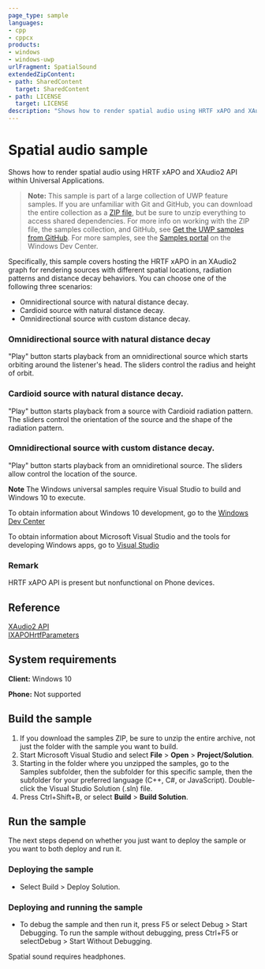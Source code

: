 ```yaml
---
page_type: sample
languages:
- cpp
- cppcx
products:
- windows
- windows-uwp
urlFragment: SpatialSound
extendedZipContent:
- path: SharedContent
  target: SharedContent
- path: LICENSE
  target: LICENSE
description: "Shows how to render spatial audio using HRTF xAPO and XAudio2 API within Universal Applications."
---
```


<!---
  category: AudioVideoAndCamera 
  samplefwlink: http://go.microsoft.com/fwlink/p/?LinkId=620607
--->

# Spatial audio sample

Shows how to render spatial audio using HRTF xAPO and XAudio2 API within Universal Applications.

> **Note:** This sample is part of a large collection of UWP feature samples. 
> If you are unfamiliar with Git and GitHub, you can download the entire collection as a 
> [ZIP file](https://github.com/Microsoft/Windows-universal-samples/archive/master.zip), but be 
> sure to unzip everything to access shared dependencies. For more info on working with the ZIP file, 
> the samples collection, and GitHub, see [Get the UWP samples from GitHub](https://aka.ms/ovu2uq). 
> For more samples, see the [Samples portal](https://aka.ms/winsamples) on the Windows Dev Center. 

Specifically, this sample covers hosting the HRTF xAPO in an XAudio2 graph for rendering sources with different spatial locations, radiation patterns and distance decay behaviors. You can choose one of the following three scenarios:

- Omnidirectional source with natural distance decay.
- Cardioid source with natural distance decay.
- Omnidirectional source with custom distance decay.

### Omnidirectional source with natural distance decay

"Play" button starts playback from an omnidirectional source which starts orbiting around the listener's head. The sliders control the radius and height of orbit.

### Cardioid source with natural distance decay.

"Play" button starts playback from a source with Cardioid radiation pattern. The sliders control the orientation of the source and the shape of the radiation pattern.

### Omnidirectional source with custom distance decay.

"Play" button starts playback from an omnidiretional source. The sliders allow control the location of the source.

**Note** The Windows universal samples require Visual Studio to build and Windows 10 to execute.
 
To obtain information about Windows 10 development, go to the [Windows Dev Center](http://go.microsoft.com/fwlink/?LinkID=532421)

To obtain information about Microsoft Visual Studio and the tools for developing Windows apps, go to [Visual Studio](http://go.microsoft.com/fwlink/?LinkID=532422)

### Remark

HRTF xAPO API is present but nonfunctional on Phone devices.

## Reference

[XAudio2 API](https://msdn.microsoft.com/library/windows/desktop/hh405049.aspx)  
[IXAPOHrtfParameters](https://msdn.microsoft.com/library/windows/desktop/mt186608.aspx)  

## System requirements

**Client:** Windows 10 

**Phone:** Not supported

## Build the sample

1. If you download the samples ZIP, be sure to unzip the entire archive, not just the folder with the sample you want to build. 
2. Start Microsoft Visual Studio and select **File** \> **Open** \> **Project/Solution**.
3. Starting in the folder where you unzipped the samples, go to the Samples subfolder, then the subfolder for this specific sample, then the subfolder for your preferred language (C++, C#, or JavaScript). Double-click the Visual Studio Solution (.sln) file.
4. Press Ctrl+Shift+B, or select **Build** \> **Build Solution**.

## Run the sample

The next steps depend on whether you just want to deploy the sample or you want to both deploy and run it.

### Deploying the sample

- Select Build > Deploy Solution. 

### Deploying and running the sample

- To debug the sample and then run it, press F5 or select Debug >  Start Debugging. To run the sample without debugging, press Ctrl+F5 or selectDebug > Start Without Debugging. 

Spatial sound requires headphones.
